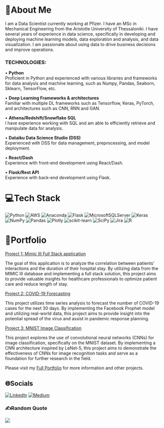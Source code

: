# 💫About Me
I am a Data Scientist currently working at Pfizer. I have an MSc in Mechanical Engineering from the Aristotle University of Thessaloniki. I have several years of experience in data science, specifically in developing and deploying machine learning models, data exploration and analysis, and data visualization. I am passionate about using data to drive business decisions and improve operations.

### **TECHNOLOGIES:**

• **Python** <br>
Proficient in Python and experienced with various libraries and frameworks for data analysis and machine learning, such as Numpy, Pandas, Seaborn, Sklearn, TensorFlow, etc.

• **Deep Learning Frameworks & architectures** <br>
Familiar with multiple DL frameworks such as Tensorflow, Keras, PyTorch, and architectures such as CNN, RNN and GAN.

• **Athena/Redshift/Snowflake SQL** <br>
I have experience working with SQL and am able to efficiently retrieve and manipulate data for analysis.

• **Dataiku Data Science Studio (DSS)** <br>
Experienced with DSS for data management, preprocessing, and model deployment.

• **React/Dash** <br> 
Experience with front-end development using React/Dash.

• **Flask/Rest API** <br> 
Experience with back-end development using Flask.

# 💻Tech Stack
![Python](https://img.shields.io/badge/python-3670A0?style=for-the-badge&logo=python&logoColor=ffdd54) ![AWS](https://img.shields.io/badge/AWS-%23FF9900.svg?style=for-the-badge&logo=amazon-aws&logoColor=white) ![Anaconda](https://img.shields.io/badge/Anaconda-%2344A833.svg?style=for-the-badge&logo=anaconda&logoColor=white) ![Flask](https://img.shields.io/badge/flask-%23000.svg?style=for-the-badge&logo=flask&logoColor=white) ![MicrosoftSQLServer](https://img.shields.io/badge/Microsoft%20SQL%20Sever-CC2927?style=for-the-badge&logo=microsoft%20sql%20server&logoColor=white) ![Keras](https://img.shields.io/badge/Keras-%23D00000.svg?style=for-the-badge&logo=Keras&logoColor=white) ![NumPy](https://img.shields.io/badge/numpy-%23013243.svg?style=for-the-badge&logo=numpy&logoColor=white) ![Pandas](https://img.shields.io/badge/pandas-%23150458.svg?style=for-the-badge&logo=pandas&logoColor=white) ![Plotly](https://img.shields.io/badge/Plotly-%233F4F75.svg?style=for-the-badge&logo=plotly&logoColor=white) ![scikit-learn](https://img.shields.io/badge/scikit--learn-%23F7931E.svg?style=for-the-badge&logo=scikit-learn&logoColor=white) ![SciPy](https://img.shields.io/badge/SciPy-%230C55A5.svg?style=for-the-badge&logo=scipy&logoColor=%white) ![Jira](https://img.shields.io/badge/jira-%230A0FFF.svg?style=for-the-badge&logo=jira&logoColor=white) ![R](https://img.shields.io/badge/r-%23276DC3.svg?style=for-the-badge&logo=r&logoColor=white)

# 📂Portfolio

[Project 1: Mimic III Full Stack application](https://github.com/StamKavid/Mimic_III_full_stack_application)

The goal of this application is to analyze the correlation between patients' interactions and the duration of their hospital stay. By utilizing data from the MIMIC III database and implementing a full stack solution, this project aims to provide valuable insights for healthcare professionals to optimize patient care and reduce length of stay.

[Project 2: COVID-19 Forecasting](https://github.com/StamKavid/COVID_19_simple_analysis)

This project utilizes time series analysis to forecast the number of COVID-19 cases for the next 30 days. By implementing the Facebook Prophet model and utilizing real-world data, this project aims to provide insight into the potential spread of the virus and assist in pandemic response planning.

[Project 3: MNIST Image Classification](https://github.com/StamKavid/MNIST_image_classification)

This project explores the use of convolutional neural networks (CNNs) for image classification, specifically on the MNIST dataset. By implementing a CNN architecture inspired by LeNet-5, this project aims to demonstrate the effectiveness of CNNs for image recognition tasks and serve as a foundation for further research in the field.

Please visit my [Full Portfolio](https://github.com/StamKavid/StamKavid_Portfolio) for more information and other projects.

## 🌐Socials
[![LinkedIn](https://img.shields.io/badge/LinkedIn-%230077B5.svg?logo=linkedin&logoColor=white)](https://linkedin.com/in/stamatiskavidopoulos) [![Medium](https://img.shields.io/badge/Medium-12100E?logo=medium&logoColor=white)](https://medium.com/@StamKav) 

### ✍️Random Quote
![](https://quotes-github-readme.vercel.app/api?type=vetical&theme=gruvbox)
